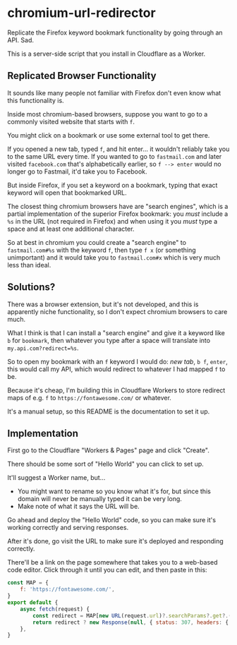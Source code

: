 # chromium-url-redirector

Replicate the Firefox keyword bookmark functionality by going through an API. Sad.

This is a server-side script that you install in Cloudflare as a Worker.

## Replicated Browser Functionality

It sounds like many people not familiar with Firefox don't even know what this functionality is.

Inside most chromium-based browsers, suppose you want to go to a commonly visited website that starts with `f`.

You might click on a bookmark or use some external tool to get there.

If you opened a new tab, typed `f`, and hit enter... it wouldn't reliably take you to the same URL every time. If you wanted to go to `fastmail.com` and later visited `facebook.com` that's alphabetically earlier, so `f --> enter` would no longer go to Fastmail, it'd take you to Facebook.

But inside Firefox, if you set a keyword on a bookmark, typing that exact keyword will open that bookmarked URL.

The closest thing chromium browsers have are "search engines", which is a partial implementation of the superior Firefox bookmark: you _must_ include a `%s` in the URL (not required in Firefox) and when using it you _must_ type a space and at least one additional character.

So at best in chromium you could create a "search engine" to `fastmail.com#%s` with the keyword `f`, then type `f x` (or something unimportant) and it would take you to `fastmail.com#x` which is very much less than ideal.

## Solutions?

There was a browser extension, but it's not developed, and this is apparently niche functionality, so I don't expect chromium browsers to care much.

What I think is that I can install a "search engine" and give it a keyword like `b` for `bookmark`, then whatever you type after a space will translate into `my.api.com?redirect=%s`.

So to open my bookmark with an `f` keyword I would do: _new tab_, `b f`, `enter`, this would call my API, which would redirect to whatever I had mapped `f` to be.

Because it's cheap, I'm building this in Cloudflare Workers to store redirect maps of e.g. `f` to `https://fontawesome.com/` or whatever.

It's a manual setup, so this README is the documentation to set it up.

## Implementation

First go to the Cloudflare "Workers & Pages" page and click "Create".

There should be some sort of "Hello World" you can click to set up.

It'll suggest a Worker name, but...

- You might want to rename so you know what it's for, but since this domain will never be manually typed it can be very long.
- Make note of what it says the URL will be.

Go ahead and deploy the "Hello World" code, so you can make sure it's working correctly and serving responses.

After it's done, go visit the URL to make sure it's deployed and responding correctly.

There'll be a link on the page somewhere that takes you to a web-based code editor. Click through it until you can edit, and then paste in this:

```js
const MAP = {
	f: 'https://fontawesome.com/',
}
export default {
	async fetch(request) {
		const redirect = MAP[new URL(request.url)?.searchParams?.get?.('redirect')]
		return redirect ? new Response(null, { status: 307, headers: { Location: redirect } }) : new Response('Not Found')
	},
}
```
